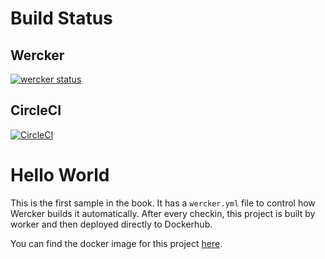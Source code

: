 # Build Status

## Wercker

[![wercker status](https://app.wercker.com/status/ad82c3b8a3b39b2dcbfe76afb9363faa/m/ "wercker status")](https://app.wercker.com/project/byKey/ad82c3b8a3b39b2dcbfe76afb9363faa)

## CircleCI

[![CircleCI](https://circleci.com/gh/microservices-aspnetcore/hello-world.svg?style=svg)](https://circleci.com/gh/microservices-aspnetcore/hello-world)

# Hello World

This is the first sample in the book. It has a `wercker.yml` file to control how Wercker builds it automatically. After every checkin, this project is built by worker and then deployed directly to Dockerhub.

You can find the docker image for this project [here](https://hub.docker.com/r/dotnetcoreservices/hello-world/tags/).
